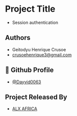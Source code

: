 
# Project Title

- Session authentication


## Authors

- Geitodyu Henrique Crusoe
- crusoehenrique3@gmail.com


## 🔗 Github Profile
- [@Dayvid0063](https://github.com/Cruso003)



## Project Released By

- [ALX AFRICA](https://www.alxafrica.com/)

